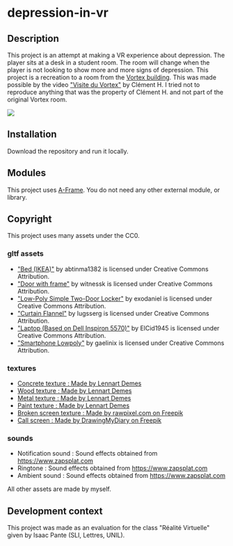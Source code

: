 # depression-in-vr
## Description
This project is an attempt at making a VR experience about depression. The player sits at a desk in a student room. The room will change when the player is not looking to show more and more signs of depression. 
This project is a recreation to a room from the [Vortex building](https://www.unil.ch/welcomecentre/en/home/menuinst/sinstaller-en-suisse-1/se-loger-1/vortex.html). This was made possible by the video ["Visite du Vortex"](https://www.youtube.com/watch?v=OzmulU_59QY) by Clément H. I tried not to reproduce anything that was the property of Clément H. and not part of the original Vortex room.

![](https://github.com/Tchetchouille/depression-in-vr/blob/main/depressionGif.gif)

## Installation
Download the repository and run it locally.

## Modules
This project uses [A-Frame](https://aframe.io/).
You do not need any other external module, or library.

## Copyright
This project uses many assets under the CC0.
### gltf assets
* ["Bed (IKEA)"](https://skfb.ly/ozMVX) by abtinma1382 is licensed under Creative Commons Attribution.
* ["Door with frame"](https://skfb.ly/6VKAQ) by witnessk is licensed under Creative Commons Attribution.
* ["Low-Poly Simple Two-Door Locker"](https://skfb.ly/orqs6) by exodaniel is licensed under Creative Commons Attribution.
* ["Curtain Flannel"](https://skfb.ly/o9XK7) by lugsserg is licensed under Creative Commons Attribution.
* ["Laptop (Based on Dell Inspiron 5570)"](https://skfb.ly/6RuLq) by ElCid1945 is licensed under Creative Commons Attribution.
* ["Smartphone Lowpoly"](https://skfb.ly/o7oGQ) by gaelinix is licensed under Creative Commons Attribution.
### textures
* [Concrete texture : Made by Lennart Demes](https://ambientcg.com/view?id=Concrete031)
* [Wood texture : Made by Lennart Demes](https://ambientcg.com/view?id=Wood058)
* [Metal texture : Made by Lennart Demes](https://ambientcg.com/view?id=Metal041A)
* [Paint texture : Made by Lennart Demes](https://ambientcg.com/view?id=Fabric030)
* [Broken screen texture : Made by rawpixel.com on Freepik](https://www.freepik.com/free-photo/black-cracked-background-with-broken-glass-texture_17224681.htm#query=broken%20screen&position=8&from_view=search&track=sph)
* [Call screen : Made by DrawingMyDiary on Freepik](https://www.freepik.com/free-vector/calling-screen-with-faceless-avatar-isolated-vector-illustration_16294583.htm#query=call&position=11&from_view=search&track=sph)
### sounds
* Notification sound : Sound effects obtained from https://www.zapsplat.com
* Ringtone : Sound effects obtained from https://www.zapsplat.com
* Ambient sound : Sound effects obtained from https://www.zapsplat.com

All other assets are made by myself.

## Development context
This project was made as an evaluation for the class "Réalité Virtuelle" given by Isaac Pante (SLI, Lettres, UNIL).
